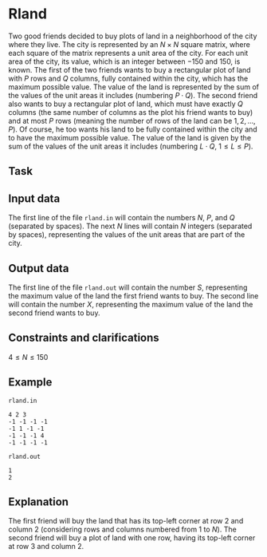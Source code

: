 # Rland

Two good friends decided to buy plots of land in a neighborhood of the city where they live. The city is represented by an $N \times N$ square matrix, where each square of the matrix represents a unit area of the city. For each unit area of the city, its value, which is an integer between $-150$ and $150$, is known. The first of the two friends wants to buy a rectangular plot of land with $P$ rows and $Q$ columns, fully contained within the city, which has the maximum possible value. The value of the land is represented by the sum of the values of the unit areas it includes (numbering $P \cdot Q$). The second friend also wants to buy a rectangular plot of land, which must have exactly $Q$ columns (the same number of columns as the plot his friend wants to buy) and at most $P$ rows (meaning the number of rows of the land can be $1, 2, \dots, P$). Of course, he too wants his land to be fully contained within the city and to have the maximum possible value. The value of the land is given by the sum of the values of the unit areas it includes (numbering $L \cdot Q$, $1 \leq L \leq P$).

## Task

## Input data

The first line of the file `rland.in` will contain the numbers $N$, $P$, and $Q$ (separated by spaces). The next $N$ lines will contain $N$ integers (separated by spaces), representing the values of the unit areas that are part of the city.

## Output data

The first line of the file `rland.out` will contain the number $S$, representing the maximum value of the land the first friend wants to buy. The second line will contain the number $X$, representing the maximum value of the land the second friend wants to buy.

## Constraints and clarifications

$4 \leq N \leq 150$

## Example

`rland.in`
```
4 2 3 
-1 -1 -1 -1 
-1 1 -1 -1 
-1 -1 -1 4 
-1 -1 -1 -1 
```

`rland.out`
```
1 
2 
```

## Explanation

The first friend will buy the land that has its top-left corner at row 2 and column 2 (considering rows and columns numbered from $1$ to $N$). The second friend will buy a plot of land with one row, having its top-left corner at row 3 and column 2.